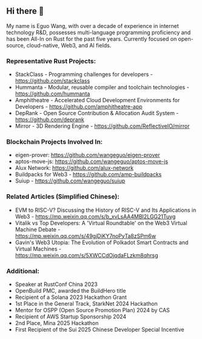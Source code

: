 ## Hi there 👋

My name is Eguo Wang, with over a decade of experience in internet technology R&D, possesses multi-language programming proficiency and has been All-In on Rust for the past five years. Currently focused on open-source, cloud-native, Web3, and AI fields.

### Representative Rust Projects:

- StackClass - Programming challenges for developers - https://github.com/stackclass
- Hummanta - Modular, reusable compiler and toolchain technologies - https://github.com/hummanta
- Amphitheatre - Accelerated Cloud Development Environments for Developers - https://github.com/amphitheatre-app
- DepRank - Open Source Contribution & Allocation Audit System - https://github.com/deprank
- Mirror - 3D Rendering Engine - https://github.com/ReflectiveIO/mirror

### Blockchain Projects Involved In:

- eigen-prover: https://github.com/wangeguo/eigen-prover
- aptos-move-js: https://github.com/wangeguo/aptos-move-js
- Alux Network: https://github.com/alux-network
- Buildpacks for Web3 - https://github.com/amp-buildpacks
- Suiup - https://github.com/wangeguo/suiup

### Related Articles (Simplified Chinese):

- EVM to RISC-V? Discussing the History of RISC-V and Its Applications in Web3 - https://mp.weixin.qq.com/s/b_xvLsAA4MBI2LGG21Tuyg
- Vitalik vs Top Developers: A 'Virtual Roundtable' on the Web3 Virtual Machine Debate - https://mp.weixin.qq.com/s/49gjDiKY7noPyTa8zSPm6w
- Gavin's Web3 Utopia: The Evolution of Polkadot Smart Contracts and Virtual Machines - https://mp.weixin.qq.com/s/5XWCCdOjqdaFLzkm8qhrsg

### Additional:

- Speaker at RustConf China 2023
- OpenBuild PMC, awarded the BuildHero title
- Recipient of a Solana 2023 Hackathon Grant
- 1st Place in the General Track, StarkNet 2024 Hackathon
- Mentor for OSPP (Open Source Promotion Plan) 2024 by CAS
- Recipient of AWS Startup Sponsorship 2024
- 2nd Place, Mina 2025 Hackathon
- First Recipient of the Sui 2025 Chinese Developer Special Incentive
